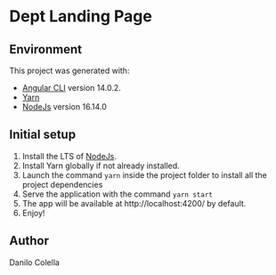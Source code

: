 # Dept Landing Page


## Environment

This project was generated with:
- [Angular CLI](https://github.com/angular/angular-cli) version 14.0.2.
- [Yarn](https://yarnpkg.com/)
- [NodeJs](https://nodejs.org/) version 16.14.0

## Initial setup
1. Install the LTS of [NodeJs](https://nodejs.org/en/). 
2. Install Yarn globally if not already installed.
3. Launch the command `yarn` inside the project folder to install all the project dependencies
4. Serve the application with the command  `yarn start`
5. The app will be available at http://localhost:4200/ by default.
6. Enjoy!

## Author
Danilo Colella
